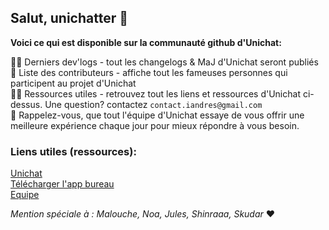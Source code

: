 ## Salut, unichatter 👋

**Voici ce qui est disponible sur la communauté github d'Unichat:**

🙋‍♀️ Derniers dev'logs - tout les changelogs & MaJ d'Unichat seront publiés<br>
🌈 Liste des contributeurs - affiche tout les fameuses personnes qui participent au projet d'Unichat<br>
👩‍💻 Ressources utiles - retrouvez tout les liens et ressources d'Unichat ci-dessus. Une question? contactez `contact.iandres@gmail.com`<br>
🧙 Rappelez-vous, que tout l'équipe d'Unichat essaye de vous offrir une meilleure expérience chaque jour pour mieux répondre à vous besoin. <br> 

### Liens utiles (ressources):

[Unichat](https://www.unichat.fr) <br>
[Télécharger l'app bureau](https://www.unichat.fr/download) <br>
[Equipe](https://www.unichat.fr/team) <br>

*Mention spéciale à : Malouche, Noa, Jules, Shinraaa, Skudar* ❤
